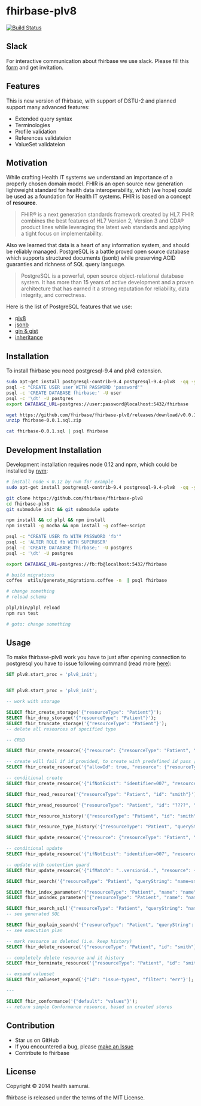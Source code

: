 # fhirbase-plv8

[![Build Status](https://travis-ci.org/fhirbase/fhirbase-plv8.svg)](https://travis-ci.org/fhirbase/fhirbase-plv8)

## Slack

For interactive communication about fhirbase we use slack.
Please fill this [form](https://docs.google.com/forms/d/1WDOmVuBoZVToGDro-MP4PSbbRBjDOcIO21B9VKPaXK0/viewform?usp=send_form) and get invitation.

## Features

This is new version of fhirbase, with support of DSTU-2 and planned support many advanced features:

*  Extended query syntax
*  Terminologies
*  Profile validation
*  References validateion
*  ValueSet validateion


## Motivation

While crafting Health IT systems we understand an importance of a
properly chosen domain model. FHIR is an open source new generation
lightweight standard for health data interoperability, which (we hope)
could be used as a foundation for Health IT systems. FHIR is based
on a concept of __resource__.

> FHIR® is a next generation standards framework created by HL7.  FHIR
> combines the best features of HL7 Version 2, Version 3 and CDA®
> product lines while leveraging the latest web standards and applying
> a tight focus on implementability.

Also we learned that data is a heart of any information system, and
should be reliably managed. PostgreSQL is a battle proved open source
database which supports structured documents (jsonb) while
preserving ACID guaranties and richness of SQL query language.

> PostgreSQL is a powerful, open source object-relational database
> system.  It has more than 15 years of active development and a
> proven architecture that has earned it a strong reputation for
> reliability, data integrity, and correctness.

Here is the list of PostgreSQL features that we use:

* [plv8](http://pgxn.org/dist/plv8/doc/plv8.html)
* [jsonb](http://www.postgresql.org/docs/9.4/static/functions-json.html)
* [gin & gist](http://www.postgresql.org/docs/9.1/static/textsearch-indexes.html)
* [inheritance](http://www.postgresql.org/docs/9.4/static/tutorial-inheritance.html)


## Installation

To install fhirbase you need postgresql-9.4 and plv8 extension.


```sh
sudo apt-get install postgresql-contrib-9.4 postgresql-9.4-plv8  -qq -y
psql -c "CREATE USER user WITH PASSWORD 'password'"
psql -c 'CREATE DATABASE fhirbase;' -U user
psql -c '\dt' -U postgres
export DATABASE_URL=postgres://user:password@localhost:5432/fhirbase

wget https://github.com/fhirbase/fhirbase-plv8/releases/download/v0.0.1-beta.1/fhirbase-0.0.1.sql.zip
unzip fhirbase-0.0.1.sql.zip

cat fhirbase-0.0.1.sql | psql fhirbase
```


## Development Installation

Development installation requires node 0.12 and npm,
which could be installed by [nvm](https://github.com/creationix/nvm):

```sh
# install node < 0.12 by nvm for example
sudo apt-get install postgresql-contrib-9.4 postgresql-9.4-plv8  -qq -y

git clone https://github.com/fhirbase/fhirbase-plv8
cd fhirbase-plv8
git submodule init && git submodule update

npm install && cd plpl && npm install
npm install -g mocha && npm install -g coffee-script

psql -c "CREATE USER fb WITH PASSWORD 'fb'"
psql -c 'ALTER ROLE fb WITH SUPERUSER'
psql -c 'CREATE DATABASE fhirbase;' -U postgres
psql -c '\dt' -U postgres

export DATABASE_URL=postgres://fb:fb@localhost:5432/fhirbase

# build migrations
coffee  utils/generate_migrations.coffee -n  | psql fhirbase

# change something
# reload schema

plpl/bin/plpl reload
npm run test

# goto: change something
```

## Usage

To make fhirbase-plv8 work
you have to just after opening connection to postgresql
you have to issue following command (read more [here](http://pgxn.org/dist/plv8/doc/plv8.html#Start-up.procedure)):


```sql
SET plv8.start_proc = 'plv8_init';
```


```sql

SET plv8.start_proc = 'plv8_init';

-- work with storage

SELECT fhir_create_storage('{"resourceType": "Patient"}');
SELECT fhir_drop_storage('{"resourceType": "Patient"}');
SELECT fhir_truncate_storage('{"resourceType": "Patient"}');
-- delete all resources of specified type

-- CRUD

SELECT fhir_create_resource('{"resource": {"resourceType": "Patient", "name": [{"given": ["Smith"]}]}}');

-- create will fail if id provided, to create with predefined id pass [allowId] option or use fhir_update_resource
SELECT fhir_create_resource('{"allowId": true, "resource": {"resourceType": "Patient", "id": "smith"}}');

-- conditional create
SELECT fhir_create_resource('{"ifNotExist": "identifier=007", "resource": {"resourceType": "Patient", "id": "smith", "name": [{"given": ["Smith"]}]}}');

SELECT fhir_read_resource('{"resourceType": "Patient", "id": "smith"}');

SELECT fhir_vread_resource('{"resourceType": "Patient", "id": "????", "versionId": "????"}');

SELECT fhir_resource_history('{"resourceType": "Patient", "id": "smith"}');

SELECT fhir_resource_type_history('{"resourceType": "Patient", "queryString": "_count=2&_since=2015-11"}');

SELECT fhir_update_resource('{"resource": {"resourceType": "Patient", "id": "smith", "name": [{"given": ["John"], "family": ["Smith"]}]}}');

-- conditional update
SELECT fhir_update_resource('{"ifNotExist": "identifier=007", "resource": {"resourceType": "Patient", "id": "smith", "name": [{"given": ["Smith"]}]}}');

-- update with contention guard
SELECT fhir_update_resource('{"ifMatch": "..versionid..", "resource": {"resourceType": "Patient", "id": "smith", "name": [{"given": ["Smith"]}]}}');

SELECT fhir_search('{"resourceType": "Patient", "queryString": "name=smith"}');

SELECT fhir_index_parameter('{"resourceType": "Patient", "name": "name"}');
SELECT fhir_unindex_parameter('{"resourceType": "Patient", "name": "name"}');

SELECT fhir_search_sql('{"resourceType": "Patient", "queryString": "name=smith"}');
-- see generated SQL

SELECT fhir_explain_search('{"resourceType": "Patient", "queryString": "name=smith"}');
-- see execution plan

-- mark resource as deleted (i.e. keep history)
SELECT fhir_delete_resource('{"resourceType": "Patient", "id": "smith"}');

-- completely delete resource and it history
SELECT fhir_terminate_resource('{"resourceType": "Patient", "id": "smith"}');

-- expand valueset
SELECT fhir_valueset_expand('{"id": "issue-types", "filter": "err"}');

---

SELECT fhir_conformance('{"default": "values"}');
-- return simple Conformance resource, based on created stores
```

## Contribution

* Star us on GitHub
* If you encountered a bug, please [make an Issue](https://github.com/fhirbase/fhirbase-plv8/issues/new)
* Contribute to fhirbase

## License

Copyright © 2014 health samurai.

fhirbase is released under the terms of the MIT License.
